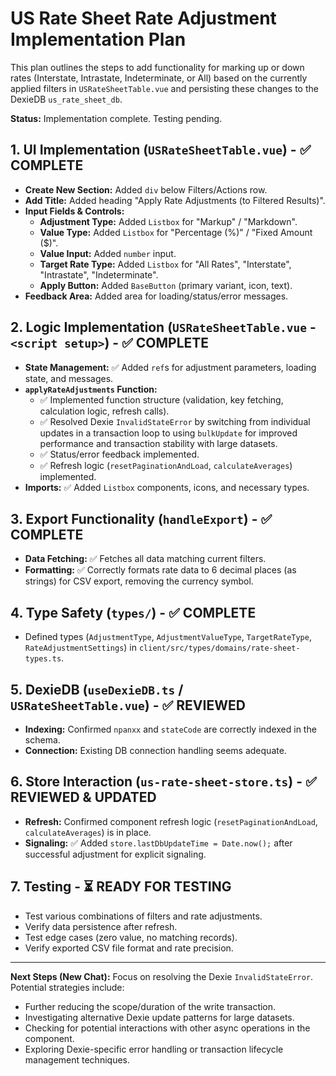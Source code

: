# US Rate Sheet Rate Adjustment Implementation Plan

This plan outlines the steps to add functionality for marking up or down rates (Interstate, Intrastate, Indeterminate, or All) based on the currently applied filters in `USRateSheetTable.vue` and persisting these changes to the DexieDB `us_rate_sheet_db`.

**Status:** Implementation complete. Testing pending.

## 1. UI Implementation (`USRateSheetTable.vue`) - ✅ COMPLETE

- **Create New Section:** Added `div` below Filters/Actions row.
- **Add Title:** Added heading "Apply Rate Adjustments (to Filtered Results)".
- **Input Fields & Controls:**
  - **Adjustment Type:** Added `Listbox` for "Markup" / "Markdown".
  - **Value Type:** Added `Listbox` for "Percentage (%)" / "Fixed Amount ($)".
  - **Value Input:** Added `number` input.
  - **Target Rate Type:** Added `Listbox` for "All Rates", "Interstate", "Intrastate", "Indeterminate".
  - **Apply Button:** Added `BaseButton` (primary variant, icon, text).
- **Feedback Area:** Added area for loading/status/error messages.

## 2. Logic Implementation (`USRateSheetTable.vue` - `<script setup>`) - ✅ COMPLETE

- **State Management:** ✅ Added `ref`s for adjustment parameters, loading state, and messages.
- **`applyRateAdjustments` Function:**
  - ✅ Implemented function structure (validation, key fetching, calculation logic, refresh calls).
  - ✅ Resolved Dexie `InvalidStateError` by switching from individual updates in a transaction loop to using `bulkUpdate` for improved performance and transaction stability with large datasets.
  - ✅ Status/error feedback implemented.
  - ✅ Refresh logic (`resetPaginationAndLoad`, `calculateAverages`) implemented.
- **Imports:** ✅ Added `Listbox` components, icons, and necessary types.

## 3. Export Functionality (`handleExport`) - ✅ COMPLETE

- **Data Fetching:** ✅ Fetches all data matching current filters.
- **Formatting:** ✅ Correctly formats rate data to 6 decimal places (as strings) for CSV export, removing the currency symbol.

## 4. Type Safety (`types/`) - ✅ COMPLETE

- Defined types (`AdjustmentType`, `AdjustmentValueType`, `TargetRateType`, `RateAdjustmentSettings`) in `client/src/types/domains/rate-sheet-types.ts`.

## 5. DexieDB (`useDexieDB.ts` / `USRateSheetTable.vue`) - ✅ REVIEWED

- **Indexing:** Confirmed `npanxx` and `stateCode` are correctly indexed in the schema.
- **Connection:** Existing DB connection handling seems adequate.

## 6. Store Interaction (`us-rate-sheet-store.ts`) - ✅ REVIEWED & UPDATED

- **Refresh:** Confirmed component refresh logic (`resetPaginationAndLoad`, `calculateAverages`) is in place.
- **Signaling:** ✅ Added `store.lastDbUpdateTime = Date.now();` after successful adjustment for explicit signaling.

## 7. Testing - ⏳ READY FOR TESTING

- Test various combinations of filters and rate adjustments.
- Verify data persistence after refresh.
- Test edge cases (zero value, no matching records).
- Verify exported CSV file format and rate precision.

---

**Next Steps (New Chat):** Focus on resolving the Dexie `InvalidStateError`. Potential strategies include:

- Further reducing the scope/duration of the write transaction.
- Investigating alternative Dexie update patterns for large datasets.
- Checking for potential interactions with other async operations in the component.
- Exploring Dexie-specific error handling or transaction lifecycle management techniques.
